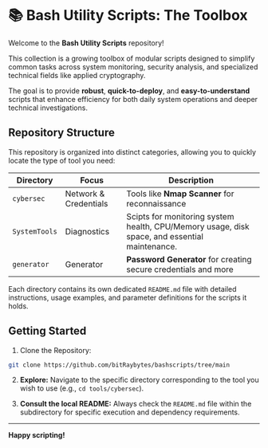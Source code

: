 # 📚 Bash Utility Scripts: The Toolbox

Welcome to the **Bash Utility Scripts** repository!

This collection is a growing toolbox of modular scripts designed to simplify common tasks across system monitoring, security analysis, and specialized technical fields like applied cryptography.

The goal is to provide **robust**, **quick-to-deploy**, and **easy-to-understand** scripts that enhance efficiency for both daily system operations and deeper technical investigations.

## Repository Structure

This repository is organized into distinct categories, allowing you to quickly locate the type of tool you need:

| Directory | Focus | Description |
| --------- | ----- | ----------- |
| `cybersec` | Network & Credentials | Tools like **Nmap Scanner** for reconnaissance| 
| `SystemTools` | Diagnostics | Scipts for monitoring system health, CPU/Memory usage, disk space, and essential maintenance. |
| `generator` | Generator | **Password Generator** for creating secure credentials and more |

Each directory contains its own dedicated `README.md` file with detailed instructions, usage examples, and parameter definitions for the scripts it holds.

## Getting Started

1. Clone the Repository:

```bash
git clone https://github.com/bitRaybytes/bashscripts/tree/main
```

2. **Explore:** Navigate to the specific directory corresponding to the tool you wish to use (e.g., `cd tools/cybersec`).

3. **Consult the local README:** Always check the `README.md` file within the subdirectory for specific execution and dependency requirements.


----

**Happy scripting!**